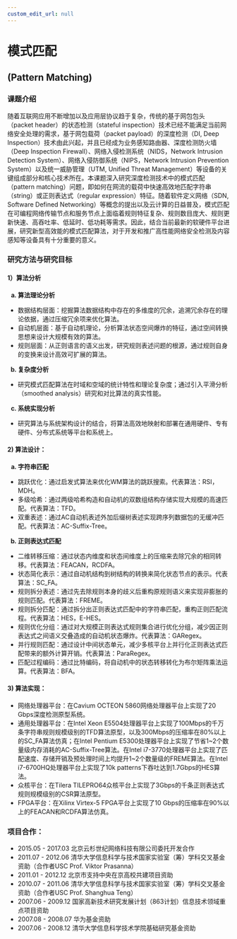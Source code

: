 ```yaml
---
custom_edit_url: null
---
```


# 模式匹配
## (Pattern Matching)

### 课题介绍

随着互联网应用不断增加以及应用层协议趋于复杂，传统的基于网包包头（packet header）的状态检测（stateful inspection）技术已经不能满足当前网络安全处理的需求，基于网包载荷（packet payload）的深度检测（DI, Deep Inspection）技术由此兴起，并且已经成为业务感知路由器、深度检测防火墙（Deep Inspection Firewall）、网络入侵检测系统（NIDS，Network Intrusion Detection System）、网络入侵防御系统（NIPS，Network Intrusion Prevention System）以及统一威胁管理（UTM, Unified Threat Management）等设备的关键组成部分和核心技术所在。本课题深入研究深度检测技术中的模式匹配（pattern matching）问题，即如何在网流的载荷中快速高效地匹配字符串（string）或正则表达式（regular expression）特征。随着软件定义网络（SDN, Software Defined Networking）等概念的提出以及云计算的日益普及，模式匹配在可编程网络传输节点和服务节点上面临着规则特征复杂、规则数目庞大、规则更新快速、高吞吐率、低延时、低功耗等需求。因此，结合当前最新的软硬件平台进展，研究新型高效能的模式匹配算法，对于开发和推广高性能网络安全检测及内容感知等设备具有十分重要的意义。

### 研究方法与研究目标

#### 1）算法分析

<b>
<ol type="a">
<li>算法理论分析</li>
</ol>
</b>

* 数据结构层面：挖掘算法数据结构中存在的多维度的冗余，追溯冗余存在的理论依据，通过压缩冗余项来优化算法。
* 自动机层面：基于自动机理论，分析算法状态空间爆炸的特征，通过空间转换思想来设计大规模有效的算法。
* 规则层面：从正则语言的语义出发，研究规则表述问题的根源，通过规则自身的变换来设计高效可扩展的算法。

<b>
<ol type="a" start="2">
<li>复杂度分析</li>
</ol>
</b>

* 研究模式匹配算法在时域和空域的统计特性和理论复杂度；通过引入平滑分析（smoothed analysis）研究和对比算法的真实性能。

<b>
<ol type="a" start="3">
<li>系统实现分析</li>
</ol>
</b>

* 研究算法与系统架构设计的结合，将算法高效地映射和部署在通用硬件、专有硬件、分布式系统等平台和系统上。

#### 2) 算法设计：

<b>
<ol type="a" start="1">
<li>字符串匹配</li>
</ol>
</b>

* 跳跃优化：通过启发式算法来优化WM算法的跳跃搜索。代表算法：RSI，MDH。
* 多级哈希：通过两级哈希构造和自动机的双数组结构存储实现大规模的高速匹配。代表算法：TFD。
* 双重表述：通过AC自动机表述外加后缀树表述实现跨序列数据包的无缓冲匹配。代表算法：AC-Suffix-Tree。

<b>
<ol type="a" start="2">
<li>正则表达式匹配</li>
</ol>
</b>

* 二维转移压缩：通过状态内维度和状态间维度上的压缩来去除冗余的相同转移。代表算法：FEACAN，RCDFA。
* 状态简化表示：通过自动机结构到树结构的转换来简化状态节点的表示。代表算法：SC_FA。
* 规则拆分表述：通过先去除规则本身的歧义后重构原规则语义来实现非膨胀的规则匹配。代表算法：FREME。
* 规则拆分匹配：通过拆分出正则表达式匹配中的字符串匹配，重构正则匹配流程。代表算法：HES，E-HES。
* 规则优化分组：通过对大规模正则表达式规则集合进行优化分组，减少因正则表达式之间语义交叠造成的自动机状态爆炸。代表算法：GARegex。
* 并行规则匹配：通过设计中间状态单元，减少多核平台上并行化正则表达式匹配带来的额外计算开销。代表算法：ParaRegex。
* 匹配过程编码：通过比特编码，将自动机中的状态转移转化为布尔矩阵乘法运算。代表算法：BFA。

#### 3) 算法实现：

* 网络处理器平台：在Cavium OCTEON 5860网络处理器平台上实现了20 Gbps深度检测原型系统。
* 通用处理器平台：在Intel Xeon E5504处理器平台上实现了100Mbps的千万条字符串规则规模级别的TFD算法原型，以及300Mbps的压缩率在80%以上的SC_FA算法仿真；在Intel Pentium E5300处理器平台上实现了节省1~2个数量级内存消耗的AC-Suffix-Tree算法。在Intel i7-3770处理器平台上实现了匹配速度、存储开销及预处理时间上均提升1~2个数量级的FREME算法。在Intel i7-6700HQ处理器平台上实现了10k patterns下吞吐达到1.7Gbps的HES算法。
* 众核平台：在Tilera TILEPRO64众核平台上实现了3Gbps的千条正则表达式规则规模级别的CSR算法原型。
* FPGA平台：在Xilinx Virtex-5 FPGA平台上实现了10 Gbps的压缩率在90%以上的FEACAN和RCDFA算法仿真。

### 项目合作：

* 2015.05 - 2017.03 北京云杉世纪网络科技有限公司委托开发合作
* 2011.07 - 2012.06 清华大学信息科学与技术国家实验室（筹）学科交叉基金资助（合作者USC Prof. Viktor Prasanna）
* 2011.01 - 2012.12 北京市支持中央在京高校共建项目资助
* 2010.07 - 2011.06 清华大学信息科学与技术国家实验室（筹）学科交叉基金资助（合作者USC Prof. Shanghua Teng）
* 2007.06 - 2009.12 国家高新技术研究发展计划（863计划）信息技术领域重点项目资助
* 2007.08 - 2008.07 华为基金资助
* 2007.06 - 2008.12 清华大学信息科学技术学院基础研究基金资助
